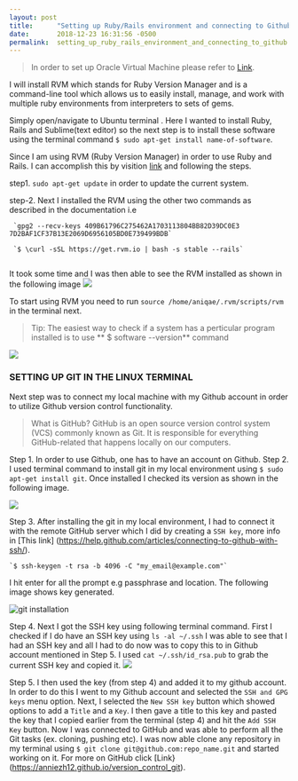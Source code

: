 ```yaml
---
layout: post
title:      "Setting up Ruby/Rails environment and connecting to Github"
date:       2018-12-23 16:31:56 -0500
permalink:  setting_up_ruby_rails_environment_and_connecting_to_github
---
```




>In order to set up Oracle Virtual Machine please refer to [Link](https://anniezh12.github.io/setting_up_oracle_virtual_machine).

I will install RVM which stands for Ruby Version Manager and is a command-line tool which allows us to easily install, manage, and work with multiple ruby environments from interpreters to sets of gems.

Simply open/navigate to Ubuntu terminal . Here I wanted to install Ruby, Rails and Sublime(text editor) so the next step is to install these software using the terminal command `$ sudo apt-get install name-of-software`.
 
 Since I am using RVM (Ruby Version Manager) in order to use Ruby and Rails. I can accomplish this by visition [link](https://rvm.io/) and following the steps.
 
 step1. `sudo apt-get update` in order to update the current system.
 
 step-2. Next I installed the RVM  using the other two commands as described in the documentation i.e
```
 `gpg2 --recv-keys 409B61796C275462A1703113804BB82D39DC0E3 7D2BAF1CF37B13E2069D6956105BD0E739499BDB`
 
 `$ \curl -sSL https://get.rvm.io | bash -s stable --rails`
 
``` 
 It took some time and I was then able to see the RVM installed as shown in the following image
 ![](https://imgur.com/DGdEept.png)
 
 To start using RVM you need to run `source /home/aniqae/.rvm/scripts/rvm` in the terminal next.

  
>Tip: The easiest way to check if a system has a perticular program installed is to use ** $ software --version** command 

![](https://imgur.com/FMSzUxG.png)



###                            SETTING UP GIT IN THE LINUX TERMINAL

Next step was to connect my local machine with my Github account in order to utilize Github version control functionality.

>What is GitHub?
>GitHub is an open source version control system (VCS) commonly known as Git. It is responsible for everything
GitHub-related that happens locally on our computers.

Step 1. In order to use Github, one has to have an account on Github.
Step 2. I used terminal command to install git in my local environment using `$ sudo apt-get install git`.
 Once installed I checked its version as shown in the following image.

 ![](https://imgur.com/soKwknw.png)


 

Step 3. After installing the git in my local environment, I had to connect it with the remote GitHub server which I did by creating a `SSH key`, more info in
[This link] (https://help.github.com/articles/connecting-to-github-with-ssh/).

```
`$ ssh-keygen -t rsa -b 4096 -C "my_email@example.com"`
```
 

 I hit enter for all the prompt e.g passphrase and location.  The following image shows key generated.

   ![git installation](https://imgur.com/d4zgGrx.png)

Step 4. Next I got the SSH key using following terminal command. First I checked if I do have an SSH key 
using ` ls -al ~/.ssh
`
I was able to see that I had an SSH key and all I had to do now was to copy this to in Github account mentioned in Step 5.
I used  `cat ~/.ssh/id_rsa.pub` to grab the current SSH key and copied it. 
![](https://imgur.com/20DnlN9.png)


 Step 5. I then used the key (from step 4) and added it to my github account. In order to do this I went to my Github account and selected the `SSH and GPG keys` menu option. Next, I selected the `New SSH key` button which showed options to add a `Title` and a `Key`. I then gave a title to this key and pasted the key that I copied earlier from the terminal (step 4) and hit the `Add SSH Key` button. Now I was connected to GitHub and was able to perform all the Git tasks (ex. cloning, pushing etc).
 I was now able  clone any repository in my terminal using `$ git clone git@github.com:repo_name.git` and started working on it.
 For more on GitHub click [Link}(https://anniezh12.github.io/version_control_git).

